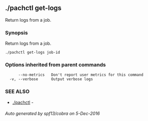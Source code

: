 ## ./pachctl get-logs

Return logs from a job.

### Synopsis


Return logs from a job.

```
./pachctl get-logs job-id
```

### Options inherited from parent commands

```
      --no-metrics   Don't report user metrics for this command
  -v, --verbose      Output verbose logs
```

### SEE ALSO
* [./pachctl](./pachctl.md)	 - 

###### Auto generated by spf13/cobra on 5-Dec-2016
